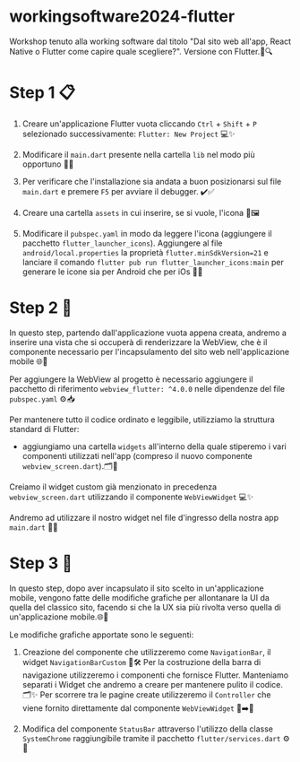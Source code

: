 # workingsoftware2024-flutter
Workshop tenuto alla working software dal titolo "Dal sito web all'app, React Native o Flutter come capire quale scegliere?". Versione con Flutter.🤔🔍

# Step 1 📋
1. Creare un'applicazione Flutter vuota cliccando `Ctrl` + `Shift` + `P` selezionado successivamente: `Flutter: New Project` 💻✨

2. Modificare il `main.dart` presente nella cartella `lib` nel modo più opportuno 🔧📝

3. Per verificare che l'installazione sia andata a buon posizionarsi sul file `main.dart` e premere `F5` per avviare il debugger. ✔️✅

4. Creare una cartella `assets` in cui inserire, se si vuole, l'icona 📂🖼️

5. Modificare il `pubspec.yaml` in modo da leggere l'icona (aggiungere il pacchetto `flutter_launcher_icons`). Aggiungere al file `android/local.properties` la proprietà `flutter.minSdkVersion=21` e lanciare il comando `flutter pub run flutter_launcher_icons:main` per generare le icone sia per Android che per iOs 📄🔄

# Step 2 🚀

In questo step, partendo dall'applicazione vuota appena creata, andremo a inserire una vista che si occuperà di renderizzare la WebView, che è il componente necessario per l'incapsulamento del sito web nell'applicazione mobile 🌐📱

Per aggiungere la WebView al progetto è necessario aggiungere il pacchetto di riferimento `webview_flutter: ^4.0.0` nelle dipendenze del file `pubspec.yaml` ⚙️📥

Per mantenere tutto il codice ordinato e leggibile, utilizziamo la struttura standard di Flutter: 
 - aggiungiamo una cartella `widgets` all'interno della quale stiperemo i vari componenti utilizzati nell'app (compreso il nuovo componente `webview_screen.dart`).🗂️📂

Creiamo il widget custom già menzionato in precedenza `webview_screen.dart` utilizzando il componente `WebViewWidget` 💻✨

Andremo ad utilizzare il nostro widget nel file d'ingresso della nostra app `main.dart` 📄🚀

# Step 3 🚀
In questo step, dopo aver incapsulato il sito scelto in un'applicazione mobile, vengono fatte delle modifiche grafiche per allontanare la UI da quella del classico sito, facendo si che la UX sia più rivolta verso quella di un'applicazione mobile.🌐📱

Le modifiche grafiche apportate sono le seguenti:

1. Creazione del componente che utilizzeremo come `NavigationBar`, il widget `NavigationBarCustom` 📐🛠️
Per la costruzione della barra di navigazione utilizzeremo i componenti che fornisce Flutter. Manteniamo separati i Widget che andremo a creare per mantenere pulito il codice. 🗂️✨
Per scorrere tra le pagine create utilizzeremo il `Controller` che viene fornito direttamente dal componente `WebViewWidget` 📄➡️📄

2. Modifica del componente `StatusBar` attraverso l'utilizzo della classe `SystemChrome` raggiungibile tramite il pacchetto `flutter/services.dart` ⚙️📲